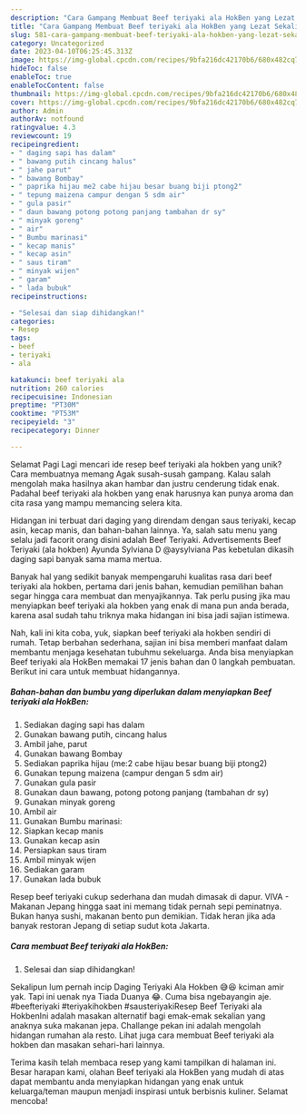 ```yaml
---
description: "Cara Gampang Membuat Beef teriyaki ala HokBen yang Lezat Sekali"
title: "Cara Gampang Membuat Beef teriyaki ala HokBen yang Lezat Sekali"
slug: 581-cara-gampang-membuat-beef-teriyaki-ala-hokben-yang-lezat-sekali
category: Uncategorized
date: 2023-04-10T06:25:45.313Z
image: https://img-global.cpcdn.com/recipes/9bfa216dc42170b6/680x482cq70/beef-teriyaki-ala-hokben-foto-resep-utama.jpg
hideToc: false
enableToc: true
enableTocContent: false
thumbnail: https://img-global.cpcdn.com/recipes/9bfa216dc42170b6/680x482cq70/beef-teriyaki-ala-hokben-foto-resep-utama.jpg
cover: https://img-global.cpcdn.com/recipes/9bfa216dc42170b6/680x482cq70/beef-teriyaki-ala-hokben-foto-resep-utama.jpg
author: Admin
authorAv: notfound
ratingvalue: 4.3
reviewcount: 19
recipeingredient:
- " daging sapi has dalam"
- " bawang putih cincang halus"
- " jahe parut"
- " bawang Bombay"
- " paprika hijau me2 cabe hijau besar buang biji ptong2"
- " tepung maizena campur dengan 5 sdm air"
- " gula pasir"
- " daun bawang potong potong panjang tambahan dr sy"
- " minyak goreng"
- " air"
- " Bumbu marinasi"
- " kecap manis"
- " kecap asin"
- " saus tiram"
- " minyak wijen"
- " garam"
- " lada bubuk"
recipeinstructions:

- "Selesai dan siap dihidangkan!"
categories:
- Resep
tags:
- beef
- teriyaki
- ala

katakunci: beef teriyaki ala 
nutrition: 260 calories
recipecuisine: Indonesian
preptime: "PT30M"
cooktime: "PT53M"
recipeyield: "3"
recipecategory: Dinner

---
```



Selamat Pagi Lagi mencari ide resep beef teriyaki ala hokben yang unik? Cara membuatnya memang Agak susah-susah gampang. Kalau salah mengolah maka hasilnya akan hambar dan justru cenderung tidak enak. Padahal beef teriyaki ala hokben yang enak harusnya kan punya aroma dan cita rasa yang mampu memancing selera kita.


Hidangan ini terbuat dari daging yang direndam dengan saus teriyaki, kecap asin, kecap manis, dan bahan-bahan lainnya. Ya, salah satu menu yang selalu jadi facorit orang disini adalah Beef Teriyaki. Advertisements Beef Teriyaki (ala hokben) Ayunda Sylviana D @aysylviana Pas kebetulan dikasih daging sapi banyak sama mama mertua.

Banyak hal yang sedikit banyak mempengaruhi kualitas rasa dari beef teriyaki ala hokben, pertama dari jenis bahan, kemudian pemilihan bahan segar hingga cara membuat dan menyajikannya. Tak perlu pusing jika mau menyiapkan beef teriyaki ala hokben yang enak di mana pun anda berada, karena asal sudah tahu triknya maka hidangan ini bisa jadi sajian istimewa.


Nah, kali ini kita coba, yuk, siapkan beef teriyaki ala hokben sendiri di rumah. Tetap berbahan sederhana, sajian ini bisa memberi manfaat dalam membantu menjaga kesehatan tubuhmu sekeluarga. Anda bisa menyiapkan Beef teriyaki ala HokBen memakai 17 jenis bahan dan 0 langkah pembuatan. Berikut ini cara untuk membuat hidangannya.

<!--inarticleads1-->

##### Bahan-bahan dan bumbu yang diperlukan dalam menyiapkan Beef teriyaki ala HokBen:

1. Sediakan  daging sapi has dalam
1. Gunakan  bawang putih, cincang halus
1. Ambil  jahe, parut
1. Gunakan  bawang Bombay
1. Sediakan  paprika hijau (me:2 cabe hijau besar buang biji ptong2)
1. Gunakan  tepung maizena (campur dengan 5 sdm air)
1. Gunakan  gula pasir
1. Gunakan  daun bawang, potong potong panjang (tambahan dr sy)
1. Gunakan  minyak goreng
1. Ambil  air
1. Gunakan  Bumbu marinasi:
1. Siapkan  kecap manis
1. Gunakan  kecap asin
1. Persiapkan  saus tiram
1. Ambil  minyak wijen
1. Sediakan  garam
1. Gunakan  lada bubuk


Resep beef teriyaki cukup sederhana dan mudah dimasak di dapur. VIVA - Makanan Jepang hingga saat ini memang tidak pernah sepi peminatnya. Bukan hanya sushi, makanan bento pun demikian. Tidak heran jika ada banyak restoran Jepang di setiap sudut kota Jakarta. 

<!--inarticleads2-->

##### Cara membuat Beef teriyaki ala HokBen:


1. Selesai dan siap dihidangkan!

Sekalipun lum pernah incip Daging Teriyaki Ala Hokben 😅😆 kciman amir yak. Tapi ini uenak nya Tiada Duanya 😂. Cuma bisa ngebayangin aje. #beefteriyaki #teriyakihokben #sausteriyakiResep Beef Teriyaki ala HokbenIni adalah masakan alternatif bagi emak-emak sekalian yang anaknya suka makanan jepa. Challange pekan ini adalah mengolah hidangan rumahan ala resto. Lihat juga cara membuat Beef teriyaki ala hokben dan masakan sehari-hari lainnya. 

Terima kasih telah membaca resep yang kami tampilkan di halaman ini. Besar harapan kami, olahan Beef teriyaki ala HokBen yang mudah di atas dapat membantu anda menyiapkan hidangan yang enak untuk keluarga/teman maupun menjadi inspirasi untuk berbisnis kuliner. Selamat mencoba!
